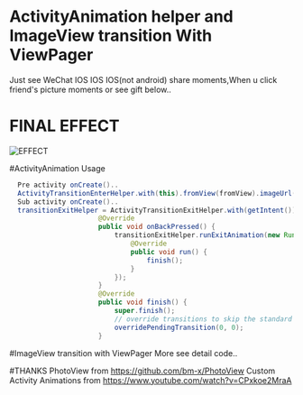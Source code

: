 # ActivityAnimation helper and ImageView transition With ViewPager

Just see WeChat IOS IOS IOS(not android) share moments,When u click friend's picture moments
or see gift below..
# FINAL EFFECT
![EFFECT](./show.gif)

#ActivityAnimation Usage
```java
  Pre activity onCreate()..
  ActivityTransitionEnterHelper.with(this).fromView(fromView).imageUrl(imgUrl).start(Test.class);
  Sub activity onCreate()..
  transitionExitHelper = ActivityTransitionExitHelper.with(getIntent()).toView(mImageView).background(mBackgroudnView).start(savedInstanceState);
                      @Override
                      public void onBackPressed() {
                          transitionExitHelper.runExitAnimation(new Runnable() {
                              @Override
                              public void run() {
                                  finish();
                              }
                          });
                      }
                      @Override
                      public void finish() {
                          super.finish();
                          // override transitions to skip the standard window animations
                          overridePendingTransition(0, 0);
                      }
```

#ImageView transition with ViewPager
 More see detail code..

#THANKS
PhotoView from https://github.com/bm-x/PhotoView
Custom Activity Animations from https://www.youtube.com/watch?v=CPxkoe2MraA
